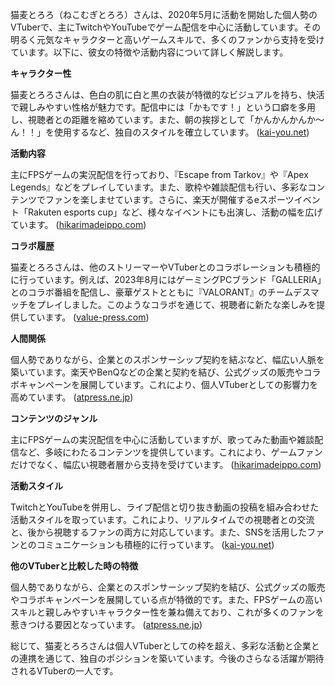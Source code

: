 猫麦とろろ（ねこむぎとろろ）さんは、2020年5月に活動を開始した個人勢のVTuberで、主にTwitchやYouTubeでゲーム配信を中心に活動しています。その明るく元気なキャラクターと高いゲームスキルで、多くのファンから支持を受けています。以下に、彼女の特徴や活動内容について詳しく解説します。

**キャラクター性**

猫麦とろろさんは、色白の肌に白と黒の衣装が特徴的なビジュアルを持ち、快活で親しみやすい性格が魅力です。配信中には「かもです！」という口癖を多用し、視聴者との距離を縮めています。また、朝の挨拶として「かんかんかんか～ん！！」を使用するなど、独自のスタイルを確立しています。 ([kai-you.net](https://kai-you.net/article/87898?utm_source=openai))

**活動内容**

主にFPSゲームの実況配信を行っており、『Escape from Tarkov』や『Apex Legends』などをプレイしています。また、歌枠や雑談配信も行い、多彩なコンテンツでファンを楽しませています。さらに、楽天が開催するeスポーツイベント「Rakuten esports cup」など、様々なイベントにも出演し、活動の幅を広げています。 ([hikarimadeippo.com](https://hikarimadeippo.com/who-is-nekomugi-tororo/?utm_source=openai))

**コラボ履歴**

猫麦とろろさんは、他のストリーマーやVTuberとのコラボレーションも積極的に行っています。例えば、2023年8月にはゲーミングPCブランド「GALLERIA」とのコラボ番組を配信し、豪華ゲストとともに『VALORANT』のチームデスマッチをプレイしました。このようなコラボを通じて、視聴者に新たな楽しみを提供しています。 ([value-press.com](https://www.value-press.com/pressrelease/323222?utm_source=openai))

**人間関係**

個人勢でありながら、企業とのスポンサーシップ契約を結ぶなど、幅広い人脈を築いています。楽天やBenQなどの企業と契約を結び、公式グッズの販売やコラボキャンペーンを展開しています。これにより、個人VTuberとしての影響力を高めています。 ([atpress.ne.jp](https://www.atpress.ne.jp/news/396157?utm_source=openai))

**コンテンツのジャンル**

主にFPSゲームの実況配信を中心に活動していますが、歌ってみた動画や雑談配信など、多岐にわたるコンテンツを提供しています。これにより、ゲームファンだけでなく、幅広い視聴者層から支持を受けています。 ([hikarimadeippo.com](https://hikarimadeippo.com/who-is-nekomugi-tororo/?utm_source=openai))

**活動スタイル**

TwitchとYouTubeを併用し、ライブ配信と切り抜き動画の投稿を組み合わせた活動スタイルを取っています。これにより、リアルタイムでの視聴者との交流と、後から視聴するファンの両方に対応しています。また、SNSを活用したファンとのコミュニケーションも積極的に行っています。 ([kai-you.net](https://kai-you.net/article/87898?utm_source=openai))

**他のVTuberと比較した時の特徴**

個人勢でありながら、企業とのスポンサーシップ契約を結び、公式グッズの販売やコラボキャンペーンを展開している点が特徴的です。また、FPSゲームの高いスキルと親しみやすいキャラクター性を兼ね備えており、これが多くのファンを惹きつける要因となっています。 ([atpress.ne.jp](https://www.atpress.ne.jp/news/396157?utm_source=openai))

総じて、猫麦とろろさんは個人VTuberとしての枠を超え、多彩な活動と企業との連携を通じて、独自のポジションを築いています。今後のさらなる活躍が期待されるVTuberの一人です。 